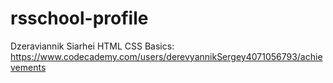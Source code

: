 # rsschool-profile
Dzeraviannik Siarhei
HTML CSS Basics: https://www.codecademy.com/users/derevyannikSergey4071056793/achievements
